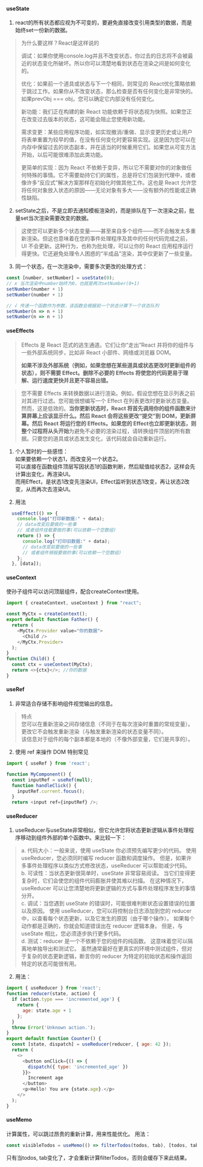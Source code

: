 #### useState
1. react的所有状态都应视为不可变的，要避免直接改变引用类型的数据，而是始终set一份新的数据。

> 为什么要这样？React是这样说的
> 
> 调试：如果你使用console.log并且不改变状态，你过去的日志将不会被最近的状态变化所破坏。所以你可以清楚地看到状态在渲染之间是如何变化的。
> 
> 优化：如果前一个道具或状态与下一个相同，则常见的 React优化策略依赖于跳过工作。如果你从不改变状态，那么检查是否有任何变化是非常快的。如果prevObj === obj，您可以确定它内部没有任何变化。
> 
> 新功能：我们正在构建的新 React 功能依赖于将状态视为快照。如果您正在改变过去版本的状态，这可能会阻止您使用新功能。
> 
> 需求变更：某些应用程序功能，如实现撤消/重做、显示变更历史或让用户将表单重置为较早的值，在没有任何变化时更容易实现。这是因为您可以在内存中保留过去的状态副本，并在适当的时候重用它们。如果您从可变方法开始，以后可能很难添加此类功能。
> 
> 更简单的实现：因为 React 不依赖于变异，所以它不需要对你的对象做任何特殊的事情。它不需要劫持它们的属性，总是将它们包装到代理中，或者像许多“反应式”解决方案那样在初始化时做其他工作。这也是 React 允许您将任何对象放入状态的原因——无论对象有多大——没有额外的性能或正确性缺陷。

2. setState之后，不是立即去通知模板渲染的，而是排队在下一次渲染之前，批量set当次渲染需要改变的数据。

> 这使您可以更新多个状态变量——甚至来自多个组件——而不会触发太多重新渲染。但这也意味着在您的事件处理程序及其中的任何代码完成之前， UI 不会更新。这种行为，也称为批处理，可以让你的 React 应用程序运行得更快。它还避免处理令人困惑的“半成品”渲染，其中仅更新了一些变量。

3. 同一个状态，在一次渲染中，需要多次更改的处理方式：
```JavaScript
const [number, setNumber] = useState(0);
// x 当次渲染中number始终为0，也就是两次setNumber(0+1)
setNumber(number + 1)
setNumber(number + 1) 

// √ 传递一个函数作为参数，该函数会根据前一个状态计算下一个状态队列
setNumber(n => n + 1) 
setNumber(n => n + 1) 
```

#### useEffects
> Effects 是 React 范式的逃生通道。它们让你“走出”React 并将你的组件与一些外部系统同步，比如非 React 小部件、网络或浏览器 DOM。
> 
> **如果不涉及外部系统（例如，如果您想在某些道具或状态更改时更新组件的状态），则不需要 Effect。删除不必要的 Effects 将使您的代码更易于理解、运行速度更快并且更不容易出错。**

> 您不需要 Effects 来转换数据以进行渲染。例如，假设您想在显示列表之前对其进行过滤。您可能很想编写一个 Effect 在列表更改时更新状态变量。然而，这是低效的。**当你更新状态时，React 将首先调用你的组件函数来计算屏幕上应该显示什么。然后 React 会将这些更改“提交”到 DOM，更新屏幕。然后 React 将运行您的 Effects。如果您的 Effect也立即更新状态，则整个过程将从头开始**为避免不必要的渲染过程，请转换组件顶层的所有数据。只要您的道具或状态发生变化，该代码就会自动重新运行。

1. 个人暂时的一些感悟：  
如果要依赖一个状态1，而改变另一个状态2。  
可以直接在函数组件顶层写因状态1的函数判断，然后赋值给状态2，这样会先计算出变化，再渲染UI。  
而用Effect，是状态1改变先渲染UI，Effect监听到状态1改变，再让状态2改变，从而再次去渲染UI。

2. 用法
```JavaScript
  useEffect(() => {
    console.log("打印新数据:" + data);
    // data改变后要做的一些事
    // 或者组件挂载要做的事(可以依赖一个空数组)
    return () => {
      console.log("打印旧数据:" + data);
      // data改变前要做的一些事
      // 或者组件销毁要做的事(可以依赖一个空数组)
    };
  }, [data]);
```

#### useContext
使孙子组件可以访问顶层组件，配合createContext使用。
```JavaScript
import { createContext, useContext } from "react";

const MyCtx = createContext();
export default function Father() {
  return (
    <MyCtx.Provider value="你的数据">
      <Child />
    </MyCtx.Provider>
  );
}
function Child() {
  const ctx = useContext(MyCtx);
  return <>{ctx}</>; //你的数据
}

```

#### useRef
1. 非常适合存储不影响组件视觉输出的信息。
> 特点  
> 您可以在重新渲染之间存储信息（不同于在每次渲染时重置的常规变量）。  
> 更改它不会触发重新渲染（与触发重新渲染的状态变量不同）。  
> 该信息对于组件的每个副本都是本地的（不像外部变量，它们是共享的）。

2. 使用 ref 来操作 DOM 特别常见
```JavaScript
import { useRef } from 'react';

function MyComponent() {
  const inputRef = useRef(null);
  function handleClick() {
    inputRef.current.focus();
  }
  return <input ref={inputRef} />;
```

#### useReducer
1. useReducer与useState非常相似，但它允许您将状态更新逻辑从事件处理程序移动到组件外部的单个函数中。来比较一下：  
> a. 代码大小：一般来说，使用 useState 你必须预先编写更少的代码。 使用 useReducer，您必须同时编写 reducer 函数和调度操作。 但是，如果许多事件处理程序以类似方式修改状态，useReducer 可以帮助减少代码。  
> b. 可读性：当状态更新很简单时，useState 非常容易阅读。 当它们变得更复杂时，它们会使您的组件代码膨胀并使其难以扫描。 在这种情况下，useReducer 可以让您清楚地将更新逻辑的方式与事件处理程序发生的事情分开。  
> c. 调试：当您遇到 useState 的错误时，可能很难判断状态设置错误的位置以及原因。 使用 useReducer，您可以将控制台日志添加到您的 reducer 中，以查看每个状态更新，以及它发生的原因（由于哪个操作）。 如果每个动作都是正确的，你就会知道错误出在 reducer 逻辑本身。 但是，与 useState 相比，您必须逐步执行更多代码。  
> d. 测试：reducer 是一个不依赖于您的组件的纯函数。 这意味着您可以隔离地单独导出和测试它。 虽然通常最好在更真实的环境中测试组件，但对于复杂的状态更新逻辑，断言你的 reducer 为特定的初始状态和操作返回特定的状态可能很有用。  

2. 用法：
```JavaScript
import { useReducer } from 'react';
function reducer(state, action) {
  if (action.type === 'incremented_age') {
    return {
      age: state.age + 1
    };
  }
  throw Error('Unknown action.');
}
export default function Counter() {
  const [state, dispatch] = useReducer(reducer, { age: 42 });
  return (
    <>
      <button onClick={() => {
        dispatch({ type: 'incremented_age' })
      }}>
        Increment age
      </button>
      <p>Hello! You are {state.age}.</p>
    </>
  );
}
```

#### useMemo
计算属性，可以跳过昂贵的重新计算，用来性能优化。
用法：
```JavaScript
const visibleTodos = useMemo(() => filterTodos(todos, tab), [todos, tab]);
```
只有当todos, tab变化了，才会重新计算filterTodos，否则会缓存下来此结果。
